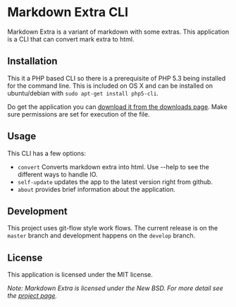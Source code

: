 # Markdown Extra CLI

Markdown Extra is a variant of markdown with some extras. This application is a CLI that can convert mark extra to html.

## Installation
This it a PHP based CLI so there is a prerequisite of PHP 5.3 being installed for the command line. This is included on OS X and can be installed on ubuntu/debian with `sudo apt-get install php5-cli`.

Do get the application you can [download it from the downloads page](https://github.com/downloads/mattfarina/markdown-extra/markdown-extra). Make sure permissions are set for execution of the file.

## Usage
This CLI has a few options:

- `convert` Converts markdown extra into html. Use --help to see the different ways to handle IO.
- `self-update` updates the app to the latest version right from github.
- `about` provides brief information about the application.

## Development
This project uses git-flow style work flows. The current release is on the `master` branch and development happens on the `develop` branch.

## License
This application is licensed under the MIT license.

_Note: Markdown Extra is licensed under the New BSD. For more detail see the [project page](https://github.com/dflydev/dflydev-markdown)._